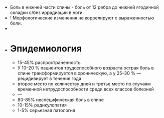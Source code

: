 - Боль в нижней части спины - боль от 12 ребра до нижней ягодичной складки с/без иррадиации в ноги.
- ! Морфологические изменения не коррелируют с выраженностью боли.
-
- # Эпидемиология
	- 15-45% распространенность
	- У 10–20 % пациентов трудоспособного возраста острая боль в спине трансформируется в хроническую, а у 25–30 % — рецидивирует в течение года
	- второе место по количеству дней и третье место по случаям временной нетрудоспособности среди всех классов болезней
	- —
	- 80-85% неспецифическая боль в спине
	- 10-15% радикулопатия
	- 1-5% серьезная патология